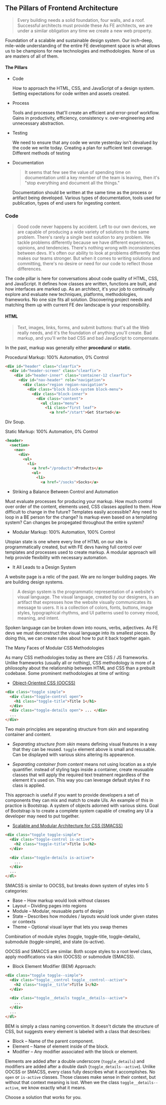 ## The Pillars of Frontend Architecture

> Every building needs a solid foundation, four walls, and a roof. Successful architects must provide these As FE architects, we are under a similar obligation any time we create a new web property.

Foundation of a scalable and sustainable design system. Our inch-deep, mile-wide understanding of the entire FE development space is what allows us to be champions for new technologies and methodologies. None of us are masters of all of them.

#### The Pillars

* Code
    
  How to approach the HTML, CSS, and JavaScript of a design system. Setting expectations for code written and assets created.
* Process

  Tools and processes that'll create an efficient and error-proof workflow. Gains  in productivity, efficiency, consistency v. over-engineering and unnecessary abstraction.

* Testing

  We need to ensure that any code we wrote yesterday isn't devalued by the code we write today. Creating a plan for sufficient test coverage. Different methods of testing

* Documentation

  > It seems that few see the value of spending time on documentation until a key member of the team is leaving, then it's "stop everything and document all the things."

  Documentation should be written at the same time as the process or artifact being developed. Various types of documentation, tools used for publication, types of end users for ingesting content.

### Code

> Good code never happens by accident. Left to our own devices, we are capable of producing a wide variety of solutions to the same problem. There's rarely a single best solution to any problem. We tackle problems differently because we have different experiences, opinions, and tendencies. There's nothing wrong with inconsistencies between devs. It's often our ability to look at problems differently that makes our teams stronger. But when it comes to writing solutions and committing, there's no desire or need for our code to reflect those differences.

The code pillar is here for conversations about code quality of HTML, CSS, and JavaScript. It defines how classes are written, functions are built, and how interfaces are marked up. As an architect, it's your job to continually explore and evaluate new techniques, platforms, methodologies, frameworks. No one size fits all solution. Discovering project needs and matching them up with current FE dev landscape is your responsibility.

#### HTML

>Text, images, links, forms, and submit buttons: that's all the Web really needs, and it's the foundation of anything you'll create. Bad markup, and you'll write bad CSS and bad JavaScript to compensate.

In the past, markup was generally either **procedural** or **static**.

Procedural Markup: 100% Automation, 0% Control

```html
<div id="header" class="clearfix">
  <div id="header-screen" class="clearfix">
    <div id="header-inner" class="container-12 clearfix">
      <div id="nav-header" role="navigation">
        <div class="region region-navigation">
          <div class="block block-system block-menu">
            <div class="block-inner">
              <div class="content">
                <ul class="menu">
                  <li class="first leaf">
                    <a href="/start">Get Started</a>
```

Div Soup.

Static Markup: 100% Automation, 0% Control

```html
<header>
  <section>
    <nav>
      <div>
        <ul>
          <li>
            <a href="/products">Products</a>
            <ul>
              <li>
                <a href="/socks">Socks</a>
```

- Striking a Balance Between Control and Automation

Must evaluate processes for producing your markup. How much control over order of the content, elements used, CSS classes applied to them. How difficult to change in the future? Templates easily accessible? Any need to loop in a BE person for the change? Is markup even based on a templating system? Can changes be propegated throughout the entire system?

- Modular Markup: 100% Automation, 100% Control

Utopian state is one where every line of HTML on our site is programmatically created, but with FE devs having full control over templates and processes used to create markup. A modular approach will help provide flexibility with necessary automation.

- It All Leads to a Design System

A website page is a relic of the past. We are no longer building pages. We are building design systems.

> A design system is the programmatic representation of a website's visual language. The visual language, created by our designers, is an artifact that expresses how the website visually communicates its message to users. It is a collection of colors, fonts, buttons, image styles, typographical rhythms, and UI patterns used to convey mood, meaning, and intent.

Spoken language can be broken down into nouns, verbs, adjectives. As FE devs we must deconstruct the visual language into its smallest pieces. By doing this, we can create rules about how to put it back together again.

The Many Faces of Modular CSS Methodologies

As many CSS methodologies today as there are CSS / JS frameworks. Unlike frameworks (usually all or nothing), CSS methodology is more of a philosophy about the relationship between HTML and CSS than a prebuilt codebase. Some prominent methodologies at time of writing:

* [Object-Oriented CSS (OOCSS)](http://oocss.org/)

```html
<div class="toggle simple">
  <div class="toggle-control open">
    <h1 class="toggle-title">Title 1</h1>
  </div>
  <div class="toggle-details open"> ... </div>
  ...
</div>
```

Two main principles are separating structure from skin and separating container and content.

  * _Separating structure from skin_ means defining visual features in a way that they can be reused. `toggle` element above is small and resusable. Can be displayed with various skins altering its appearence.

  * _Separating container from content_ means not using location as a style quantifier. instead of styling tags inside a container, create reusuable classes that will apply the required text treatment regardless of the element it's used on. This way you can leverage default styles if no class is applied.

This approach is useful if you want to provide developers a set of components they can mix and match to create UIs. An example of this in practice is Bootstrap. A system of objects adorned with various skins. Goal of Bootstrap is to create a complete system capable of creating any UI a developer may need to put together.

* [Scalable and Modular Architecture for CSS (SMACSS)](http://smacss.com/)

```html
<div class="toggle toggle-simple">
  <div class="toggle-control is-active">
    <h2 class="toggle-title">Title 1</h2>
  </div>

  <div class="toggle-details is-active">
    ...
  </div>
  ...
</dl>
```

SMACSS is similar to OOCSS, but breaks down system of styles into 5 categories:

* Base – How markup would look without classes
* Layout – Dividing pages into regions
* Module – Modular, reusuable parts of design
* State – Describes how modules / layouts would look under given states or contexts
* Theme – Optional visual layer that lets you swap themes

Combination of module styles (toggle, toggle-title, toggle-details), submodule (toggle-simple), and state (is-active). 

OOCSS and SMACCS are similar. Both scope styles to a root level class, apply modifications via skin (OOCSS) or submodule (SMACSS).

* Block Element Modifier (BEM) Approach:

```html
<div class="toggle toggle--simple">
  <div class="toggle__control toggle__control--active">
    <h2 class="toggle__title">Title 1</h2>
  </div>

  <div class="toggle__details toggle__details--active">
    ...
  </div>
  ...
</dl>
```

BEM is simply a class naming convention. It doesn't dictate the structure of CSS, but suggests every element is labeled with a class that describes:

* Block – Name of the parent component.
* Element – Name of element inside of the block.
* Modifier – Any modifier associated with the block or element.

Elements are added after a double underscore (`toggle_details`) and modifiers are added after a double
dash (`toggle_details--active`). Unlike OOCSS or SMACSS, every class fully describes what it accomplishes.
No `open` or `is-active` classes. Those classes make sense in their context, but without that context meaning
is lost. When we the class `toggle__details--active`, we know exactly what it means.

Choose a solution that works for you.